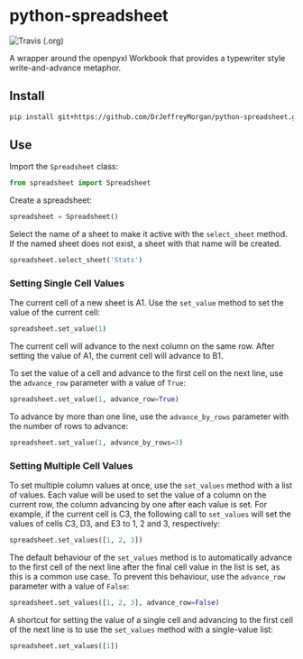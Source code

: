 # python-spreadsheet

![Travis (.org)](https://img.shields.io/travis/DrJeffreyMorgan/python-spreadsheet.svg)

A wrapper around the openpyxl Workbook that provides a typewriter style write-and-advance metaphor.

## Install

```bash
pip install git+https://github.com/DrJeffreyMorgan/python-spreadsheet.git
```

## Use

Import the ```Spreadsheet``` class:

```python
from spreadsheet import Spreadsheet
```

Create a spreadsheet:

```python
spreadsheet = Spreadsheet()
```

Select the name of a sheet to make it active with the ```select_sheet``` method. If the named sheet does not exist, a sheet with that name will be created.

```python
spreadsheet.select_sheet('Stats')
```

### Setting Single Cell Values

The current cell of a new sheet is A1. Use the ```set_value``` method to set the value of the current cell:

```python
spreadsheet.set_value(1)
```

The current cell will advance to the next column on the same row. After setting the value of A1, the current cell will advance to B1.

To set the value of a cell and advance to the first cell on the next line, use the ```advance_row``` parameter with a value of ```True```:

```python
spreadsheet.set_value(1, advance_row=True)
```

To advance by more than one line, use the ```advance_by_rows``` parameter with the number of rows to advance:


```python
spreadsheet.set_value(1, advance_by_rows=3)

```

### Setting Multiple Cell Values

To set multiple column values at once, use the ```set_values``` method with a list of values. Each value will be used to set the value of a column on the current row, the column advancing by one after each value is set. For example, if the current cell is C3, the following call to ```set_values``` will set the values of cells C3, D3, and E3 to 1, 2 and 3, respectively:

```python
spreadsheet.set_values([1, 2, 3])
```

The default behaviour of the ```set_values``` method is to automatically advance to the first cell of the next line after the final cell value in the list is set, as this is a common use case. To prevent this behaviour, use the ```advance_row``` parameter with a value of ```False```: 

```python
spreadsheet.set_values([1, 2, 3], advance_row=False)

```

A shortcut for setting the value of a single cell and advancing to the first cell of the next line is to use the ```set_values``` method with a single-value list:

```python
spreadsheet.set_values([1])

```
